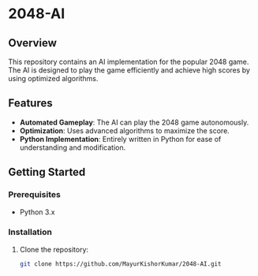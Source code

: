 # 2048-AI

## Overview
This repository contains an AI implementation for the popular 2048 game. The AI is designed to play the game efficiently and achieve high scores by using optimized algorithms.

## Features
- **Automated Gameplay**: The AI can play the 2048 game autonomously.
- **Optimization**: Uses advanced algorithms to maximize the score.
- **Python Implementation**: Entirely written in Python for ease of understanding and modification.

## Getting Started
### Prerequisites
- Python 3.x

### Installation
1. Clone the repository:
   ```sh
   git clone https://github.com/MayurKishorKumar/2048-AI.git
   ```
